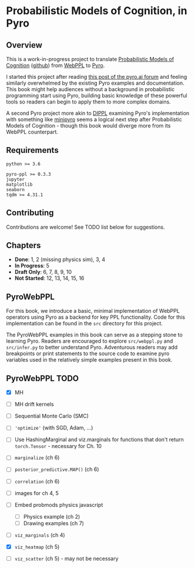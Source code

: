 # Probabilistic Models of Cognition, in Pyro


## Overview

This is a work-in-progress project to translate [Probabilistic Models of Cognition](https://probmods.org) ([github](https://github.com/probmods/probmods2)) from [WebPPL](http://webppl.org/) to [Pyro](http://pyro.ai/).

I started this project after reading [this post of the pyro.ai forum](https://forum.pyro.ai/t/how-to-begin-learning-probabilistic-programming/519) and feeling similarly overwhelmed by the existing Pyro examples and documentation. This book might help audiences without a background in probabilistic programming start using Pyro, building basic knowledge of these powerful tools so readers can begin to apply them to more complex domains.

A second Pyro project more akin to [DIPPL](http://dippl.org/) examining Pyro's implementation with something like [minipyro](https://github.com/pyro-ppl/pyro/blob/dev/examples/minipyro.py) seems a logical next step after Probabilistic Models of Cognition - though this book would diverge more from its WebPPL counterpart.





## Requirements

```
python >= 3.6

pyro-ppl >= 0.3.3
jupyter
matplotlib
seaborn
tqdm >= 4.31.1
```


## Contributing

Contributions are welcome! See TODO list below for suggestions.



## Chapters
- **Done**: 1, 2 (missing physics sim), 3, 4
- **In Progress**: 5
- **Draft Only**: 6, 7, 8, 9, 10
- **Not Started**: 12, 13, 14, 15, 16






## PyroWebPPL

For this book, we introduce a basic, minimal implementation of WebPPL operators using Pyro as a backend for key PPL functionality. Code for this implementation can be found in the `src` directory for this project.

The PyroWebPPL examples in this book can serve as a stepping stone to learning Pyro. Readers are encouraged to explore `src/webppl.py` and `src/infer.py` to better understand Pyro. Adventurous readers may add breakpoints or print statements to the source code to examine pyro variables used in the relatively simple examples present in this book.




## PyroWebPPL TODO
- [x] MH
- [ ] MH drift kernels
- [ ] Sequential Monte Carlo (SMC)
- [ ] `'optimize'` (with SGD, Adam, ...)
- [ ] Use HashingMarginal and viz.marginals for functions that don't return `torch.Tensor` - necessary for Ch. 10
- [ ] `marginalize`  (ch 6)
- [ ] `posterior_predictive.MAP()`  (ch 6)
- [ ] `correlation`  (ch 6)

- [ ] images for ch 4, 5
- [ ] Embed probmods physics javascript
    - [ ] Physics example (ch 2)
    - [ ] Drawing examples (ch 7)
- [ ] `viz_marginals`  (ch 4)
- [x] `viz_heatmap` (ch 5)
- [ ] `viz_scatter` (ch 5)  - may not be necessary
